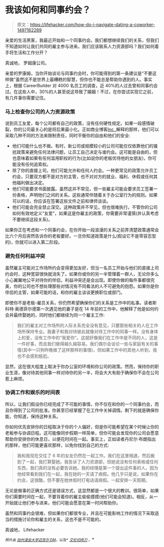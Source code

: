 # 我该如何和同事约会？

> 原文：<https://lifehacker.com/how-do-i-navigate-dating-a-coworker-1497162289>

亲爱的生活黑客，我最近开始和一个同事约会。我们都想继续我们的关系，但我们不知道如何让我们共同的雇主参与进来。我们应该联系人力资源部吗？我们如何着手将生活和工作分开？



真诚地，
罗姆康公司。

亲爱的罗康姆，当你开始谈论与同事约会时，你可能得到的第一条建议是“不要这样做”虽然这不是世界上最糟糕的智慧，但你也不能总是帮助你遇到的人。事实上，根据 CareerBuilder 对 4000 名员工的调查，近 40%的人过去曾和同事约会过。在这些人中，30%的人甚至说这导致了婚姻！不过，在你尝试实现它之前，有几件事你需要记住。

### 马上检查你公司的人力资源政策

说到员工友爱，每个公司都有自己的政策，没有任何硬性规定。如果一段感情破裂，你的公司最关心的是将后果最小化。正如商业博客[Inc .](http://www.inc.com/chas-rampenthal/dating-in-the-office-is-it-legal.html)解释的那样，他们可以采取几种不同的方法来限制责任，同时平衡你的自由和他们的安全:

*   他们可能什么也不做。有时，新公司或规模较小的公司可能仅仅依靠他们的骚扰政策来避免任何法律问题，让员工自己决定与谁约会。这可能是自由的，但也意味着如果有任何滥用职权的行为(比如说你的老板优待他的女朋友)，你可能没有任何追索权。
*   除了你的直接上司，他们可能允许和任何人约会。一种更常见的政策允许员工约会，只要双方都不是对方的主管，也不对对方的就业、福利、休假或任何其他福利做出决定。
*   他们可能要求书面披露。虽然这并不常见，但一些雇主可能会要求员工签署一份表格，声明他们之间的关系。这些通常伴随着关于办公室行为的规则。如果可以的话，你应该在签署这些文件之前和律师谈谈。
*   他们可能会完全禁止深交。这种政策并不罕见，但也很难执行。不管你的公司如何有效地定义“友爱”，如果这是你雇主的政策，你需要非常谨慎(并认真考虑不要继续这段关系)。

如果你正在考虑和一个同事约会，在你开始一段浪漫的关系之前弄清楚政策通常会比六个月后突然告诉你的老板要好。一旦你知道政策是什么(假设它不是零容忍型的)，你就可以进入第二阶段。

### 避免任何利益冲突

虽然雇主可能对工作场所约会变得更加友好，但当一名员工开始与他们的直接上司约会时，这种宽容很快就消失了。如果你或你的另一半管理着一群人，无论你多么小心翼翼地公平对待你的伴侣，利益冲突还是会出现。即使你做的每件事都很完美，你的公司也不想处理那些对情况有不同看法的人不可避免的抱怨。如果你是你伴侣的主管，如果可能的话，和你的雇主谈谈更换职位或部门。

即使你不是老板-雇员关系，你仍然希望确保你们的关系是工作中的私事。读者斯科特·奥德菲尔德第一次遇见他的妻子是在 14 年前的工作中，他解释了他是如何约会并最终娶她的，同时他们都继续为同一个雇主工作:

> 我们的雇主对工作场所的人际关系完全没有意见，只要那些相关的人在工作场所保持专业。我妻子和我对待彼此就像对待工作中的同事一样。没有身体上的爱，没有工作中的“我爱你”。这就好像我们在工作中是不同的人，这是一件好事，而且我们做得越久越容易。我们偶尔会谈论一些与家庭有关的事情(其中一只狗昨晚做了这样那样的事情)，但如果工作中的其他人听到，我也不会感到尴尬。

显然，这在很大程度上取决于你办公室的环境和你公司的政策。然而，保持你的职业生涯，像对待其他同事一样对待你的另一半，将会大大有助于确保你不会在公司惹上麻烦。

### 协调工作和娱乐的时间表

所以，让我们假设你已经完成了不可能的事情，你不仅在和你的一个同事约会，而且你得到了公司的批准。你甚至已经掌握了在工作中关掉调情。剩下的就是确保你能，你知道，保持这种关系。

你如何优先安排你的日程取决于你的个人偏好，但是你可能希望在某个时候让你的老板参与协调日程。这可能像同步假期一样简单，但你可能会发现你的公司会愿意帮助你安排你的休息日，以便花时间在一起。事实上，正如读者丹尼尔·布朗指出的那样，他们可能更喜欢那样，以免你找到自己的方式:

> 我和我现在交往了 6 年的女友仍然在一起工作。我们在这里相遇，然后搬到了一起，我打算娶她。我告诉了人力资源部，但她说没有任何表格或任何东西，我们真的没有必要告诉她。我的经理是第一个提出这件事的人，因为他经常看到我们在一起，我在她的一天请了病假。他几乎只是说，如果你在约会，这很酷，但不要在她休假时打电话请病假。一起安排一天假期。

无论是做事的正确方式还是错误方式，这显然都是一个很大的教训。很简单，如果你们需要时间在一起，不要背着你的雇主偷偷摸摸(他们可能会知道)。相反，从一开始就让他们参与进来，他们可能会愿意在第一时间帮助你。

虽然和同事约会很难，但如果你们都很专业，并且在可能影响工作的情况下采取适当的措施讨论你和雇主的关系，这也不是不可能的。

真诚地，
Lifehacker

<small>*照片由*</small> [<small>*加州浸会大学*</small>](http://www.flickr.com/photos/californiabaptistuniversity/5879203100/)<small></small>*[<small>*迈克尔 DM*</small>](http://www.flickr.com/photos/vexsens/3674014137/)<small>*，以及*</small> [<small>*艾伦切肉刀*</small>](http://www.flickr.com/photos/alancleaver/4118367546/) <small>*。*</small>*